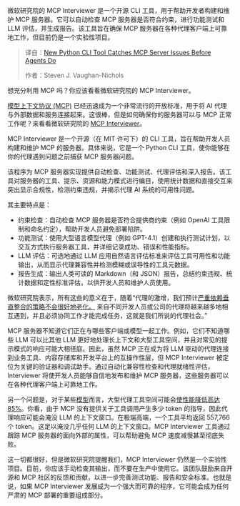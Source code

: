 <!--
title: 全新Python命令行工具：在Agent之前捕捉MCP服务器问题
cover: https://cdn.thenewstack.io/media/2025/09/ac402d55-planet-volumes-j9_nr93trv4-unsplashb.jpg
summary: 微软研究院的 MCP Interviewer 是一个开源 CLI 工具，用于帮助开发者构建和维护 MCP 服务器。它可以自动检查 MCP 服务器是否符合约束，进行功能测试和 LLM 评估，并生成报告。该工具旨在确保 MCP 服务器在各种代理客户端上可靠地工作，但目前仍是一个实验性项目。
-->

微软研究院的 MCP Interviewer 是一个开源 CLI 工具，用于帮助开发者构建和维护 MCP 服务器。它可以自动检查 MCP 服务器是否符合约束，进行功能测试和 LLM 评估，并生成报告。该工具旨在确保 MCP 服务器在各种代理客户端上可靠地工作，但目前仍是一个实验性项目。

> 译自：[New Python CLI Tool Catches MCP Server Issues Before Agents Do](https://thenewstack.io/new-python-cli-tool-catches-mcp-server-issues-before-agents-do/)
> 
> 作者：Steven J. Vaughan-Nichols

想充分利用 MCP 吗？你应该看看微软研究院的 MCP Interviewer。

[模型上下文协议 (MCP)](https://thenewstack.io/mcp-the-missing-link-between-ai-agents-and-apis/) 已经迅速成为一个非常流行的开放标准，用于将 AI 代理与外部数据和服务连接起来。这很棒，但是如何确保你的服务器可以与 MCP 正常工作呢？来看看微软研究院的 [MCP Interviewer](https://github.com/microsoft/mcp-interviewer)。

MCP Interviewer 是一个开源（在 MIT 许可下）的 CLI 工具，旨在帮助开发人员构建和维护 MCP 的服务器。具体来说，它是一个 Python CLI 工具，使你能够在你的代理遇到问题之前捕获 MCP 服务器问题。

该程序为 MCP 服务器实现提供自动检查、功能测试、代理评估和深入报告。该工具对服务器的工具、提示、资源和能力模式进行编目，使用统计数据和直接交互来突出显示合规性，检测约束违规，并揭示代理 AI 系统的可用性问题。

其主要特点是：

* 约束检查：自动检查 MCP 服务器是否符合提供商约束（例如 OpenAI 工具限制和命名约定），帮助开发人员避免部署陷阱。
* 功能测试：使用大型语言模型代理（例如 GPT-4.1）创建和执行测试计划，以交互方式执行服务器工具，并详细记录成功、错误和性能指标。
* LLM 评估：可选地通过 LLM 应用自然语言评估标准来评估工具可用性和功能输出，从而显示代理兼容性并检测模糊或误导性的工具元数据。
* 报告生成：输出人类可读的 Markdown（和 JSON）报告，总结约束违规、统计数据和定性标准评估，以供开发人员和维护人员使用。

微软研究院表示，所有这些的意义在于，随着“代理的激增，我们预计[严重依赖垂直整合的策略不会很好地老化。](https://www.microsoft.com/en-us/research/blog/tool-space-interference-in-the-mcp-era-designing-for-agent-compatibility-at-scale/) 来自不同开发人员或公司的代理将越来越多地相互遇到，并且必须协同工作才能完成任务，这就是我们所说的代理社会。”

MCP 服务器不知道它们正在与哪些客户端或模型一起工作。例如，它们不知道哪些 LLM 可以比其他 LLM 更好地处理长上下文和大型工具空间，并且对常见的提示模式的响应可能大相径庭。因此，虽然 MCP 正在成为将 LLM 驱动的代理连接到业务工具、内容存储库和开发平台上的互操作性层，但 MCP Interviewer 被定位为关键的验证器和调试助手。通过自动化兼容性检查和代理就绪性评估，Interviewer 将使开发人员能够自信地发布和维护 MCP 服务器，这些服务器可以在各种代理客户端上可靠地工作。

另一个问题是，对于某些[模型](http://models.th)而言，大型代理工具空间可能会[使性能降低高达 85%](https://arxiv.org/abs/2505.10570v1)。你看，由于 MCP 没有提供关于工具调用产生多少 token 的指导，因此代理响应可能会淹没 LLM 的上下文窗口。在极端高端，一个工具平均返回 557,766 个 token。这足以淹没几乎任何 LLM 的上下文窗口。MCP Interviewer 工具通过跟踪 MCP 服务器的面向外部的属性，可以帮助避免 MCP 速度减慢甚至彻底失败。

这一切都很好，但是微软研究院提醒我们，MCP Interviewer 仍然是一个实验性项目。目前，你应该手动检查其输出，而不要在生产中使用它。该团队鼓励来自开源和 MCP 社区的反馈和贡献，以进一步完善测试功能、报告和安全标准。也就是说，如果 MCP Interviewer 发展成为一个强大而可靠的程序，它可能会成为任何严肃的 MCP 部署的重要组成部分。